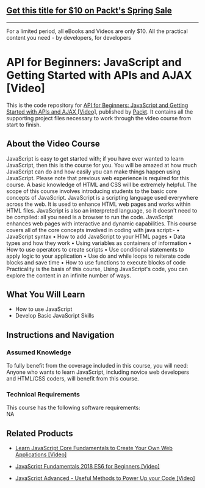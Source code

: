 ## [Get this title for $10 on Packt's Spring Sale](https://www.packt.com/V12538?utm_source=github&utm_medium=packt-github-repo&utm_campaign=spring_10_dollar_2022)
-----
For a limited period, all eBooks and Videos are only $10. All the practical content you need \- by developers, for developers

# API for Beginners: JavaScript and Getting Started with APIs and AJAX [Video]
This is the code repository for [API for Beginners: JavaScript and Getting Started with APIs and AJAX [Video]](https://www.packtpub.com/application-development/javascript-advanced-useful-methods-power-your-code-video?utm_source=github&utm_medium=repository&utm_campaign=9781838826987), published by [Packt](https://www.packtpub.com/?utm_source=github). It contains all the supporting project files necessary to work through the video course from start to finish.
## About the Video Course
JavaScript is easy to get started with; if you have ever wanted to learn JavaScript, then this is the course for you. 
You will be amazed at how much JavaScript can do and how easily you can make things happen using JavaScript. Please note that previous web experience is required for this course. A basic knowledge of HTML and CSS will be extremely helpful. The scope of this course involves introducing students to the basic core concepts of JavaScript.
JavaScript is a scripting language used everywhere across the web. It is used to enhance HTML web pages and works within HTML files. JavaScript is also an interpreted language, so it doesn't need to be compiled: all you need is a browser to run the code. JavaScript enhances web pages with interactive and dynamic capabilities. 
This course covers all of the core concepts involved in coding with java script:-
•	JavaScript syntax
•	How to add JavaScript to your HTML pages
•	Data types and how they work
•	Using variables as containers of information
•	How to use operators to create scripts
•	Use conditional statements to apply logic to your application
•	Use do and while loops to reiterate code blocks and save time
•	How to use functions to execute blocks of code
Practicality is the basis of this course, Using JavaScript's code, you can explore the content in an infinite number of ways.

<H2>What You Will Learn</H2>
<DIV class=book-info-will-learn-text>
<UL>
<LI>How to use JavaScript 
<LI>Develop Basic JavaScript Skills </LI></UL></DIV>

## Instructions and Navigation
### Assumed Knowledge
To fully benefit from the coverage included in this course, you will need:<br/>
Anyone who wants to learn JavaScript, including novice web developers and HTML/CSS coders, will benefit from this course.
### Technical Requirements
This course has the following software requirements:<br/>
NA

## Related Products
* [Learn JavaScript Core Fundamentals to Create Your Own Web Applications [Video]](https://www.packtpub.com/application-development/javascript-advanced-useful-methods-power-your-code-video?utm_source=github&utm_medium=repository&utm_campaign=9781838826987)

* [JavaScript Fundamentals 2018 ES6 for Beginners [Video]](https://www.packtpub.com/application-development/javascript-advanced-useful-methods-power-your-code-video?utm_source=github&utm_medium=repository&utm_campaign=9781838826987)

* [JavaScript Advanced - Useful Methods to Power Up your Code [Video]](https://www.packtpub.com/application-development/javascript-advanced-useful-methods-power-your-code-video?utm_source=github&utm_medium=repository&utm_campaign=9781838826987)

